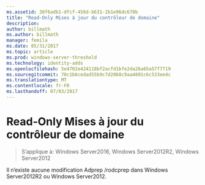 ```yaml
---
ms.assetid: 38f6adb1-dfcf-456d-b631-2b1e96dc670b
title: "Read-Only Mises à jour du contrôleur de domaine"
description: 
author: billmath
ms.author: billmath
manager: femila
ms.date: 05/31/2017
ms.topic: article
ms.prod: windows-server-threshold
ms.technology: identity-adds
ms.openlocfilehash: 5e4702e424118bf2acfd1bfe2da26a65a57f7719
ms.sourcegitcommit: 70c1b6cedad55b9c7d2068c9aa4891c6c533ee4c
ms.translationtype: MT
ms.contentlocale: fr-FR
ms.lasthandoff: 07/03/2017
---
```

# <a name="read-only-domain-controller-updates"></a>Read-Only Mises à jour du contrôleur de domaine

>S’applique à: Windows Server2016, Windows Server2012R2, Windows Server2012

Il n’existe aucune modification Adprep /rodcprep dans Windows Server2012R2 ou Windows Server2012.  
  


